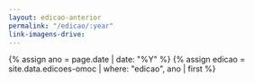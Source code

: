 ```yaml
---
layout: edicao-anterior
permalink: "/edicao/:year"
link-imagens-drive: 
---
```


{% assign ano = page.date |  date: "%Y" %}
{% assign edicao = site.data.edicoes-omoc | where: "edicao", ano | first %}
